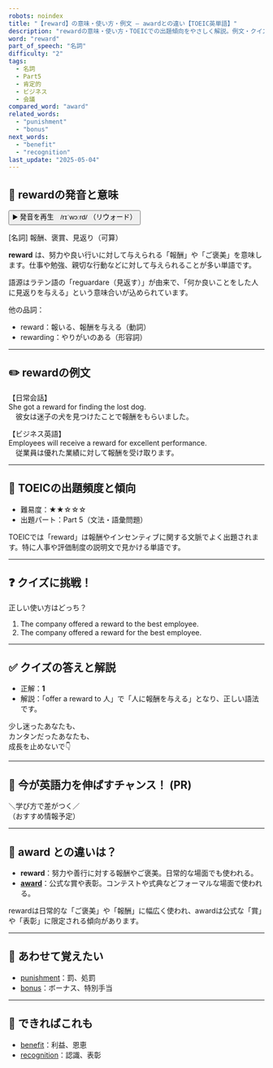 ```yaml
---
robots: noindex
title: "【reward】の意味・使い方・例文 ― awardとの違い【TOEIC英単語】"
description: "rewardの意味・使い方・TOEICでの出題傾向をやさしく解説。例文・クイズ付きでawardとの違いもわかりやすく学べます。"
word: "reward"
part_of_speech: "名詞"
difficulty: "2"
tags:
  - 名詞
  - Part5
  - 肯定的
  - ビジネス
  - 会議
compared_word: "award"
related_words:
  - "punishment"
  - "bonus"
next_words:
  - "benefit"
  - "recognition"
last_update: "2025-05-04"
---
```


## 🔰 rewardの発音と意味

<button class="play-audio" onclick="playTTS('reward')">
  <span class="play-audio-main">
    ▶️ 発音を再生　/rɪˈwɔːrd/
  </span>
  <span class="play-audio-sub">
    （リウォード）
  </span>
</button>

[名詞] 報酬、褒賞、見返り（可算）

**reward** は、努力や良い行いに対して与えられる「報酬」や「ご褒美」を意味します。仕事や勉強、親切な行動などに対して与えられることが多い単語です。

語源はラテン語の「reguardare（見返す）」が由来で、「何か良いことをした人に見返りを与える」という意味合いが込められています。

他の品詞：  
- reward：報いる、報酬を与える（動詞）
- rewarding：やりがいのある（形容詞）

---

## ✏️ rewardの例文

【日常会話】  
She got a reward for finding the lost dog.  
　彼女は迷子の犬を見つけたことで報酬をもらいました。

【ビジネス英語】  
Employees will receive a reward for excellent performance.  
　従業員は優れた業績に対して報酬を受け取ります。

---

## 🎯 TOEICの出題頻度と傾向

- 難易度：★★☆☆☆
- 出題パート：Part 5（文法・語彙問題）

TOEICでは「reward」は報酬やインセンティブに関する文脈でよく出題されます。特に人事や評価制度の説明文で見かける単語です。

---

## ❓ クイズに挑戦！

正しい使い方はどっち？

1. The company offered a reward to the best employee.  
2. The company offered a reward for the best employee.

---

## ✅ クイズの答えと解説

- 正解：**1**
- 解説：「offer a reward to 人」で「人に報酬を与える」となり、正しい語法です。

少し迷ったあなたも、  
カンタンだったあなたも、  
成長を止めないで👇️

---

## 🚀 今が英語力を伸ばすチャンス！ (PR)

<div class="info-center">
＼学び方で差がつく／<br>  
（おすすめ情報予定）
</div>

---

## 🤔  award との違いは？

- **reward**：努力や善行に対する報酬やご褒美。日常的な場面でも使われる。
- **[award](/word/award/)**：公式な賞や表彰。コンテストや式典などフォーマルな場面で使われる。

rewardは日常的な「ご褒美」や「報酬」に幅広く使われ、awardは公式な「賞」や「表彰」に限定される傾向があります。

---

## 🧩 あわせて覚えたい

- [punishment](/word/punishment/)：罰、処罰
- [bonus](/word/bonus/)：ボーナス、特別手当

---

## 📖 できればこれも

- [benefit](/word/benefit/)：利益、恩恵
- [recognition](/word/recognition/)：認識、表彰

<!-- cvid: aid22_bid15 -->

